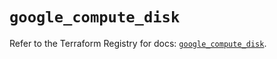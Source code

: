 # `google_compute_disk`

Refer to the Terraform Registry for docs: [`google_compute_disk`](https://registry.terraform.io/providers/hashicorp/google-beta/6.35.0/docs/resources/google_compute_disk).
